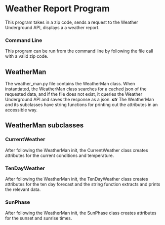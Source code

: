 # Weather Report Program
This program takes in a zip code, sends a request to the Weather Underground API, displays a a weather report.

### Command Line
This program can be run from the command line by following the file call with a valid zip code.

## WeatherMan
The weather_man.py file contains the WeatherMan class. When instantiated, the WeatherMan class searches for a cached json of the requested data, and if the file does not exist, it queries the Weather Underground API and saves the response as a json.
*__str__*
The WeatherMan and its subclasses have string functions for printing out the attributes in an accessible way.

## WeatherMan subclasses
### CurrentWeather
After following the WeatherMan init, the CurrentWeather class creates attributes
for the current conditions and temperature.

### TenDayWeather
After following the WeatherMan init, the TenDayWeather class creates attributes for the ten day forecast and the string function extracts and prints the relevant data.

### SunPhase
After following the WeatherMan init, the SunPhase class creates attributes for the sunset and sunrise times.
